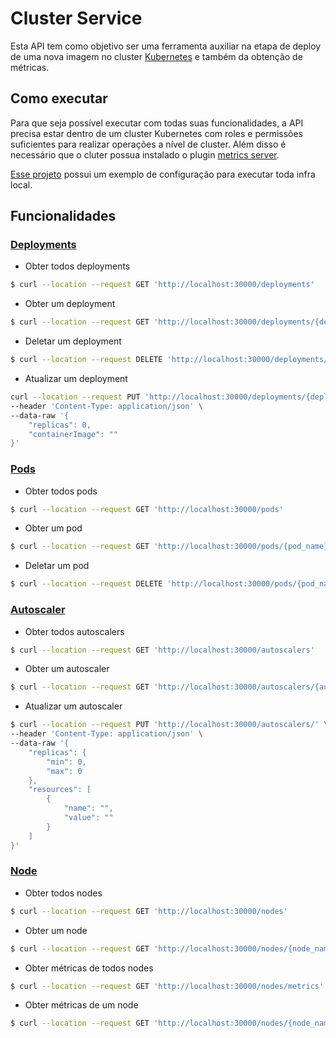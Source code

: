 # Cluster Service

Esta API tem como objetivo ser uma ferramenta auxiliar na etapa de deploy de uma nova imagem no cluster [Kubernetes](https://kubernetes.io/) e também da obtenção de métricas.


## Como executar

Para que seja possível executar com todas suas funcionalidades, a API precisa estar dentro de um cluster Kubernetes com roles e permissões suficientes para realizar operações a nível de cluster. Além disso é necessário que o cluter possua instalado o plugin [metrics server](https://github.com/kubernetes-sigs/metrics-server). 

[Esse projeto](https://github.com/Ayrton02/cluster-infra) possui um exemplo de configuração para executar toda infra local.

## Funcionalidades

### [Deployments](https://kubernetes.io/docs/concepts/workloads/controllers/deployment/)

* Obter todos deployments

```sh
$ curl --location --request GET 'http://localhost:30000/deployments'
```

* Obter um deployment

```sh
$ curl --location --request GET 'http://localhost:30000/deployments/{deployment_name}'
```

* Deletar um deployment

```sh
$ curl --location --request DELETE 'http://localhost:30000/deployments/{deployment_name}'
```

* Atualizar um deployment

```sh
curl --location --request PUT 'http://localhost:30000/deployments/{deployment_name}' \
--header 'Content-Type: application/json' \
--data-raw '{
    "replicas": 0,
    "containerImage": ""
}'
```

### [Pods](https://kubernetes.io/docs/concepts/workloads/pods/)

* Obter todos pods

```sh
$ curl --location --request GET 'http://localhost:30000/pods'
```

* Obter um pod

```sh
$ curl --location --request GET 'http://localhost:30000/pods/{pod_name}'
```

* Deletar um pod

```sh
$ curl --location --request DELETE 'http://localhost:30000/pods/{pod_name}'
```

### [Autoscaler](https://kubernetes.io/docs/tasks/run-application/horizontal-pod-autoscale/)


* Obter todos autoscalers

```sh
$ curl --location --request GET 'http://localhost:30000/autoscalers'
```

* Obter um autoscaler

```sh
$ curl --location --request GET 'http://localhost:30000/autoscalers/{autoscaler_name}'
```

* Atualizar um autoscaler

```sh
$ curl --location --request PUT 'http://localhost:30000/autoscalers/' \
--header 'Content-Type: application/json' \
--data-raw '{
    "replicas": {
        "min": 0,
        "max": 0
    },
    "resources": [
        {
            "name": "",
            "value": ""
        }
    ]
}'
```

### [Node](https://kubernetes.io/docs/concepts/architecture/nodes/)

* Obter todos nodes

```sh
$ curl --location --request GET 'http://localhost:30000/nodes'
```

* Obter um node

```sh
$ curl --location --request GET 'http://localhost:30000/nodes/{node_name}'
```

* Obter métricas de todos nodes

```sh
$ curl --location --request GET 'http://localhost:30000/nodes/metrics'
```

* Obter métricas de um node

```sh
$ curl --location --request GET 'http://localhost:30000/nodes/{node_name}/metrics'
```
